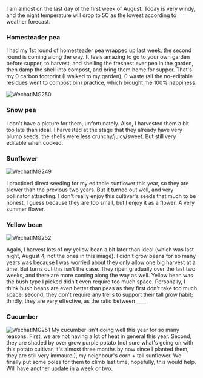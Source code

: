 I am almost on the last day of the first week of August. Today is very windy, and the night temperature will drop to 5C as the lowest according to weather forecast.


### Homesteader pea 
I had my 1st round of homesteader pea wrapped up last week, the second round is coming along the way. It feels amazing to go to your own garden before supper, to harvest, and shelling the freshest ever pea in the garden, then damp the shell into compost, and bring them home for supper. That's my 0 carbon footprint (I walked to my garden), 0 waste (all the no-editable residues went to compost bin) practice, which brought me 100% happiness. 
 
![WechatIMG250](https://user-images.githubusercontent.com/79727789/183119227-c734423a-56f9-4a48-a2cd-e8519aff6bd1.jpg)

### Snow pea

I don't have a picture for them, unfortunately. Also, I harvested them a bit too late than ideal. I harvested at the stage that they already have very plump seeds, the shells were less crunchy/juicy/sweet. But still very editable when cooked.

### Sunflower 
![WechatIMG249](https://user-images.githubusercontent.com/79727789/183120214-3e9e66a2-ab01-46f7-976b-693d71ea3f78.jpg)

I practiced direct seeding for my editable sunflower this year, so they are slower than the previous two years. But it turned out well, and very pollinator attracting. I don't really enjoy this cultivar's seeds that much to be honest, I guess because they are too small, but I enjoy it as a flower. A very summer flower.

### Yellow bean
![WechatIMG252](https://user-images.githubusercontent.com/79727789/183120908-778ae3a9-91e1-4c90-8d3c-086e8a10745d.jpg)

Again, I harvest lots of my yellow bean a bit later than ideal (which was last night, August 4, not the ones in this image). I didn't grow beans for so many years was because I was worried about they only allow one big harvest at a time. But turns out this isn't the case. They ripen gradually over the last two weeks, and there are more coming along the way as well. Yellow bean was the bush type I picked didn't even require too much space. Personally, I think bush beans are even better than peas as they first don't take too much space; second, they don't require any trells to support their tall grow habit; thirdly, they are very effective, as the ratio between ____


### Cucumber 
![WechatIMG251](https://user-images.githubusercontent.com/79727789/183122287-e0c4b0a7-f5ba-4f35-93c3-08c178670e96.jpg)
My cucumber isn't doing well this year for so many reasons. First, we are not having a lot of heat in general this year. Second, they are shaded by over grow purple potato (not sure what's going on with this potato cultivar, it's almost three months by now since I planted them, they are still very immaure!), my neighbour's corn + tall sunflower. We finally put some poles for them to climb last time, hopefully, this would help. Will have another update in a week or two. 

